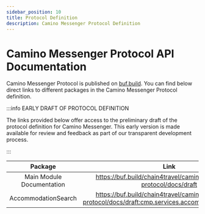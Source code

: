 ```yaml
---
sidebar_position: 10
title: Protocol Definition
description: Camino Messenger Protocol Definition
---
```


# Camino Messenger Protocol API Documentation

Camino Messenger Protocol is published on [buf.build](https://buf.build/chain4travel/camino-messenger-protocol/docs/draft). You can find below direct links to different packages in the Camino Messenger Protocol definition.

:::info EARLY DRAFT OF PROTOCOL DEFINITION

The links provided below offer access to the preliminary draft of the protocol definition for Camino Messenger.
This early version is made available for review and feedback as part of our transparent development process.

:::

|          Package          |                                                  Link                                                   |
| :-----------------------: | :-----------------------------------------------------------------------------------------------------: |
| Main Module Documentation |                   https://buf.build/chain4travel/camino-messenger-protocol/docs/draft                   |
|    AccommodationSearch    | https://buf.build/chain4travel/camino-messenger-protocol/docs/draft:cmp.services.accommodation.v1alpha1 |
